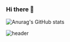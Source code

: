 ### Hi there 👋

<!--
**Taetaeeee/Taetaeeee** is a ✨ _special_ ✨ repository because its `README.md` (this file) appears on your GitHub profile.

Here are some ideas to get you started:

- 🔭 I’m currently working on ...
- 🌱 I’m currently learning ...
- 👯 I’m looking to collaborate on ...
- 🤔 I’m looking for help with ...
- 💬 Ask me about ...
- 📫 How to reach me: ...
- 😄 Pronouns: ...
- ⚡ Fun fact: ...
-->
![Anurag's GitHub stats](https://github-readme-stats.vercel.app/api?username=Taetaeeee&show_icons=true&theme=catppuccin_latte)

![header](https://capsule-render.vercel.app/api?type=waving&color=gradient&customColorList=0,2,2,5,30&section=header&text=tae2's%20Github&fontSize=90)
